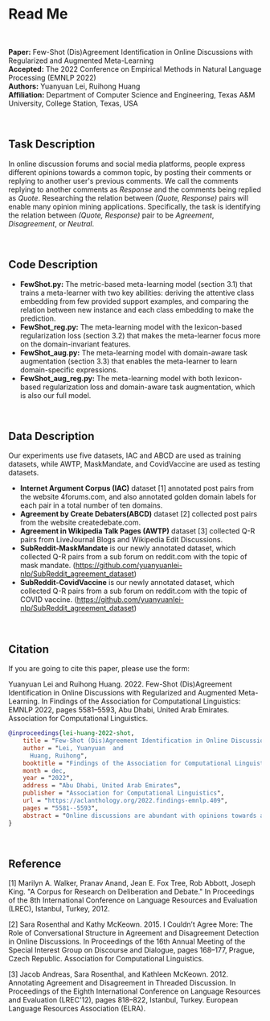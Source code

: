 # Read Me

<br/>

**Paper:** Few-Shot (Dis)Agreement Identification in Online Discussions with Regularized and Augmented Meta-Learning<br/>
**Accepted:** The 2022 Conference on Empirical Methods in Natural Language Processing (EMNLP 2022)<br/>
**Authors:** Yuanyuan Lei, Ruihong Huang<br/>
**Affiliation:** Department of Computer Science and Engineering, Texas A&M University, College Station, Texas, USA

<br/>

## Task Description
In online discussion forums and social media platforms, people express different opinions towards a common topic, by posting their comments or replying to another user's previous comments. We call the comments replying to another comments as *Response* and the comments being replied as *Quote*. Researching the relation between *(Quote, Response)* pairs will enable many opinion mining applications. Specifically, the task is identifying the relation between *(Quote, Response)* pair to be *Agreement*, *Disagreement*, or *Neutral*.

<br/>

## Code Description
* **FewShot.py:** The metric-based meta-learning model (section 3.1) that trains a meta-learner with two key abilities: deriving the attentive class embedding from few provided support examples, and comparing the relation between new instance and each class embedding to make the prediction.
* **FewShot_reg.py:** The meta-learning model with the lexicon-based regularization loss (section 3.2) that makes the meta-learner focus more on the domain-invariant features.
* **FewShot_aug.py:** The meta-learning model with domain-aware task augmentation (section 3.3) that enables the meta-learner to learn domain-specific expressions.
* **FewShot_aug_reg.py:** The meta-learning model with both lexicon-based regularization loss and domain-aware task augmentation, which is also our full model.

<br/>

## Data Description
Our experiments use five datasets, IAC and ABCD are used as training datasets, while AWTP, MaskMandate, and CovidVaccine are used as testing datasets.
* **Internet Argument Corpus (IAC)** dataset [1] annotated post pairs from the website 4forums.com, and also annotated golden domain labels for each pair in a total number of ten domains.
* **Agreement by Create Debaters(ABCD)** dataset [2] collected post pairs from  the website createdebate.com.
* **Agreement in Wikipedia Talk Pages (AWTP)** dataset [3] collected Q-R pairs from LiveJournal Blogs and Wikipedia Edit Discussions.
* **SubReddit-MaskMandate** is our newly annotated dataset, which collected Q-R pairs from a sub forum on reddit.com with the topic of mask mandate. (https://github.com/yuanyuanlei-nlp/SubReddit_agreement_dataset)
* **SubReddit-CovidVaccine** is our newly annotated dataset, which collected Q-R pairs from a sub forum on reddit.com with the topic of COVID vaccine. (https://github.com/yuanyuanlei-nlp/SubReddit_agreement_dataset)

<br/>

## Citation
If you are going to cite this paper, please use the form:

Yuanyuan Lei and Ruihong Huang. 2022. Few-Shot (Dis)Agreement Identification in Online Discussions with Regularized and Augmented Meta-Learning. In Findings of the Association for Computational Linguistics: EMNLP 2022, pages 5581–5593, Abu Dhabi, United Arab Emirates. Association for Computational Linguistics.


```bibtex
@inproceedings{lei-huang-2022-shot,
    title = "Few-Shot (Dis)Agreement Identification in Online Discussions with Regularized and Augmented Meta-Learning",
    author = "Lei, Yuanyuan  and
      Huang, Ruihong",
    booktitle = "Findings of the Association for Computational Linguistics: EMNLP 2022",
    month = dec,
    year = "2022",
    address = "Abu Dhabi, United Arab Emirates",
    publisher = "Association for Computational Linguistics",
    url = "https://aclanthology.org/2022.findings-emnlp.409",
    pages = "5581--5593",
    abstract = "Online discussions are abundant with opinions towards a common topic, and identifying (dis)agreement between a pair of comments enables many opinion mining applications. Realizing the increasing needs to analyze opinions for emergent new topics that however tend to lack annotations, we present the first meta-learning approach for few-shot (dis)agreement identification that can be quickly applied to analyze opinions for new topics with few labeled instances. Furthermore, we enhance the meta-learner{'}s domain generalization ability from two perspectives. The first is domain-invariant regularization, where we design a lexicon-based regularization loss to enable the meta-learner to learn domain-invariant cues. The second is domain-aware augmentation, where we propose domain-aware task augmentation for meta-training to learn domain-specific expressions. In addition to using an existing dataset, we also evaluate our approach on two very recent new topics, mask mandate and COVID vaccine, using our newly annotated datasets containing 1.5k and 1.4k SubReddits comment pairs respectively. Extensive experiments on three domains/topics demonstrate the effectiveness of our meta-learning approach.",
}
```

<br/>

## Reference
[1] Marilyn A. Walker, Pranav Anand, Jean E. Fox Tree, Rob Abbott, Joseph King. "A Corpus for Research on Deliberation and Debate." In Proceedings of the 8th International Conference on Language Resources and Evaluation (LREC), Istanbul, Turkey, 2012.

[2] Sara Rosenthal and Kathy McKeown. 2015. I Couldn’t Agree More: The Role of Conversational Structure in Agreement and Disagreement Detection in Online Discussions. In Proceedings of the 16th Annual Meeting of the Special Interest Group on Discourse and Dialogue, pages 168–177, Prague, Czech Republic. Association for Computational Linguistics.

[3] Jacob Andreas, Sara Rosenthal, and Kathleen McKeown. 2012. Annotating Agreement and Disagreement in Threaded Discussion. In Proceedings of the Eighth International Conference on Language Resources and Evaluation (LREC'12), pages 818–822, Istanbul, Turkey. European Language Resources Association (ELRA).

